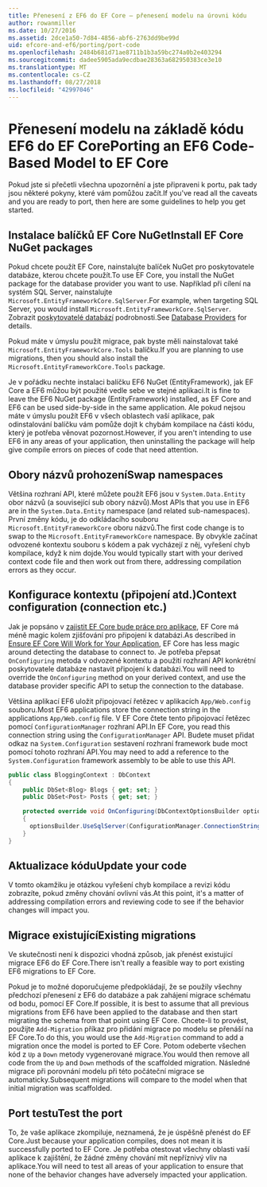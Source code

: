 ```yaml
---
title: Přenesení z EF6 do EF Core – přenesení modelu na úrovni kódu
author: rowanmiller
ms.date: 10/27/2016
ms.assetid: 2dce1a50-7d84-4856-abf6-2763dd9be99d
uid: efcore-and-ef6/porting/port-code
ms.openlocfilehash: 2484b681d71ae8711b1b3a59bc274a0b2e403294
ms.sourcegitcommit: dadee5905ada9ecdbae28363a682950383ce3e10
ms.translationtype: MT
ms.contentlocale: cs-CZ
ms.lasthandoff: 08/27/2018
ms.locfileid: "42997046"
---
```

# <a name="porting-an-ef6-code-based-model-to-ef-core"></a><span data-ttu-id="fcc22-102">Přenesení modelu na základě kódu EF6 do EF Core</span><span class="sxs-lookup"><span data-stu-id="fcc22-102">Porting an EF6 Code-Based Model to EF Core</span></span>

<span data-ttu-id="fcc22-103">Pokud jste si přečetli všechna upozornění a jste připraveni k portu, pak tady jsou některé pokyny, které vám pomůžou začít.</span><span class="sxs-lookup"><span data-stu-id="fcc22-103">If you've read all the caveats and you are ready to port, then here are some guidelines to help you get started.</span></span>

## <a name="install-ef-core-nuget-packages"></a><span data-ttu-id="fcc22-104">Instalace balíčků EF Core NuGet</span><span class="sxs-lookup"><span data-stu-id="fcc22-104">Install EF Core NuGet packages</span></span>

<span data-ttu-id="fcc22-105">Pokud chcete použít EF Core, nainstalujte balíček NuGet pro poskytovatele databáze, kterou chcete použít.</span><span class="sxs-lookup"><span data-stu-id="fcc22-105">To use EF Core, you install the NuGet package for the database provider you want to use.</span></span> <span data-ttu-id="fcc22-106">Například při cílení na systém SQL Server, nainstalujte `Microsoft.EntityFrameworkCore.SqlServer`.</span><span class="sxs-lookup"><span data-stu-id="fcc22-106">For example, when targeting SQL Server, you would install `Microsoft.EntityFrameworkCore.SqlServer`.</span></span> <span data-ttu-id="fcc22-107">Zobrazit [poskytovatelé databází](../../core/providers/index.md) podrobnosti.</span><span class="sxs-lookup"><span data-stu-id="fcc22-107">See [Database Providers](../../core/providers/index.md) for details.</span></span>

<span data-ttu-id="fcc22-108">Pokud máte v úmyslu použít migrace, pak byste měli nainstalovat také `Microsoft.EntityFrameworkCore.Tools` balíčku.</span><span class="sxs-lookup"><span data-stu-id="fcc22-108">If you are planning to use migrations, then you should also install the `Microsoft.EntityFrameworkCore.Tools` package.</span></span>

<span data-ttu-id="fcc22-109">Je v pořádku nechte instalaci balíčku EF6 NuGet (EntityFramework), jak EF Core a EF6 můžou být použité vedle sebe ve stejné aplikaci.</span><span class="sxs-lookup"><span data-stu-id="fcc22-109">It is fine to leave the EF6 NuGet package (EntityFramework) installed, as EF Core and EF6 can be used side-by-side in the same application.</span></span> <span data-ttu-id="fcc22-110">Ale pokud nejsou máte v úmyslu použít EF6 v všech oblastech vaší aplikace, pak odinstalování balíčku vám pomůže dojít k chybám kompilace na části kódu, který je potřeba věnovat pozornost.</span><span class="sxs-lookup"><span data-stu-id="fcc22-110">However, if you aren't intending to use EF6 in any areas of your application, then uninstalling the package will help give compile errors on pieces of code that need attention.</span></span>

## <a name="swap-namespaces"></a><span data-ttu-id="fcc22-111">Obory názvů prohození</span><span class="sxs-lookup"><span data-stu-id="fcc22-111">Swap namespaces</span></span>

<span data-ttu-id="fcc22-112">Většina rozhraní API, které můžete použít EF6 jsou v `System.Data.Entity` obor názvů (a související sub obory názvů).</span><span class="sxs-lookup"><span data-stu-id="fcc22-112">Most APIs that you use in EF6 are in the `System.Data.Entity` namespace (and related sub-namespaces).</span></span> <span data-ttu-id="fcc22-113">První změny kódu, je do odkládacího souboru `Microsoft.EntityFrameworkCore` oboru názvů.</span><span class="sxs-lookup"><span data-stu-id="fcc22-113">The first code change is to swap to the `Microsoft.EntityFrameworkCore` namespace.</span></span> <span data-ttu-id="fcc22-114">By obvykle začínat odvozené kontextu souboru s kódem a pak vycházejí z něj, vyřešení chyb kompilace, když k nim dojde.</span><span class="sxs-lookup"><span data-stu-id="fcc22-114">You would typically start with your derived context code file and then work out from there, addressing compilation errors as they occur.</span></span>

## <a name="context-configuration-connection-etc"></a><span data-ttu-id="fcc22-115">Konfigurace kontextu (připojení atd.)</span><span class="sxs-lookup"><span data-stu-id="fcc22-115">Context configuration (connection etc.)</span></span>

<span data-ttu-id="fcc22-116">Jak je popsáno v [zajistit EF Core bude práce pro aplikace](ensure-requirements.md), EF Core má méně magic kolem zjišťování pro připojení k databázi.</span><span class="sxs-lookup"><span data-stu-id="fcc22-116">As described in [Ensure EF Core Will Work for Your Application](ensure-requirements.md), EF Core has less magic around detecting the database to connect to.</span></span> <span data-ttu-id="fcc22-117">Je potřeba přepsat `OnConfiguring` metoda v odvozené kontextu a použití rozhraní API konkrétní poskytovatele databáze nastavit připojení k databázi.</span><span class="sxs-lookup"><span data-stu-id="fcc22-117">You will need to override the `OnConfiguring` method on your derived context, and use the database provider specific API to setup the connection to the database.</span></span>

<span data-ttu-id="fcc22-118">Většina aplikací EF6 uložit připojovací řetězec v aplikacích `App/Web.config` souboru.</span><span class="sxs-lookup"><span data-stu-id="fcc22-118">Most EF6 applications store the connection string in the applications `App/Web.config` file.</span></span> <span data-ttu-id="fcc22-119">V EF Core čtete tento připojovací řetězec pomocí `ConfigurationManager` rozhraní API.</span><span class="sxs-lookup"><span data-stu-id="fcc22-119">In EF Core, you read this connection string using the `ConfigurationManager` API.</span></span> <span data-ttu-id="fcc22-120">Budete muset přidat odkaz na `System.Configuration` sestavení rozhraní framework bude moct pomocí tohoto rozhraní API.</span><span class="sxs-lookup"><span data-stu-id="fcc22-120">You may need to add a reference to the `System.Configuration` framework assembly to be able to use this API.</span></span>

``` csharp
public class BloggingContext : DbContext
{
    public DbSet<Blog> Blogs { get; set; }
    public DbSet<Post> Posts { get; set; }

    protected override void OnConfiguring(DbContextOptionsBuilder optionsBuilder)
    {
      optionsBuilder.UseSqlServer(ConfigurationManager.ConnectionStrings["BloggingDatabase"].ConnectionString);
    }
}
```

## <a name="update-your-code"></a><span data-ttu-id="fcc22-121">Aktualizace kódu</span><span class="sxs-lookup"><span data-stu-id="fcc22-121">Update your code</span></span>

<span data-ttu-id="fcc22-122">V tomto okamžiku je otázkou vyřešení chyb kompilace a revizi kódu zobrazíte, pokud změny chování ovlivní vás.</span><span class="sxs-lookup"><span data-stu-id="fcc22-122">At this point, it's a matter of addressing compilation errors and reviewing code to see if the behavior changes will impact you.</span></span>

## <a name="existing-migrations"></a><span data-ttu-id="fcc22-123">Migrace existující</span><span class="sxs-lookup"><span data-stu-id="fcc22-123">Existing migrations</span></span>

<span data-ttu-id="fcc22-124">Ve skutečnosti není k dispozici vhodná způsob, jak přenést existující migrace EF6 do EF Core.</span><span class="sxs-lookup"><span data-stu-id="fcc22-124">There isn't really a feasible way to port existing EF6 migrations to EF Core.</span></span>

<span data-ttu-id="fcc22-125">Pokud je to možné doporučujeme předpokládají, že se použily všechny předchozí přenesení z EF6 do databáze a pak zahájení migrace schématu od bodu, pomocí EF Core.</span><span class="sxs-lookup"><span data-stu-id="fcc22-125">If possible, it is best to assume that all previous migrations from EF6 have been applied to the database and then start migrating the schema from that point using EF Core.</span></span> <span data-ttu-id="fcc22-126">Chcete-li to provést, použijte `Add-Migration` příkaz pro přidání migrace po modelu se přenáší na EF Core.</span><span class="sxs-lookup"><span data-stu-id="fcc22-126">To do this, you would use the `Add-Migration` command to add a migration once the model is ported to EF Core.</span></span> <span data-ttu-id="fcc22-127">Potom odeberte všechen kód z `Up` a `Down` metody vygenerované migrace.</span><span class="sxs-lookup"><span data-stu-id="fcc22-127">You would then remove all code from the `Up` and `Down` methods of the scaffolded migration.</span></span> <span data-ttu-id="fcc22-128">Následné migrace při porovnání modelu při této počáteční migrace se automaticky.</span><span class="sxs-lookup"><span data-stu-id="fcc22-128">Subsequent migrations will compare to the model when that initial migration was scaffolded.</span></span>

## <a name="test-the-port"></a><span data-ttu-id="fcc22-129">Port testu</span><span class="sxs-lookup"><span data-stu-id="fcc22-129">Test the port</span></span>

<span data-ttu-id="fcc22-130">To, že vaše aplikace zkompiluje, neznamená, že je úspěšně přenést do EF Core.</span><span class="sxs-lookup"><span data-stu-id="fcc22-130">Just because your application compiles, does not mean it is successfully ported to EF Core.</span></span> <span data-ttu-id="fcc22-131">Je potřeba otestovat všechny oblasti vaší aplikace k zajištění, že žádné změny chování mít nepříznivý vliv na aplikace.</span><span class="sxs-lookup"><span data-stu-id="fcc22-131">You will need to test all areas of your application to ensure that none of the behavior changes have adversely impacted your application.</span></span>
